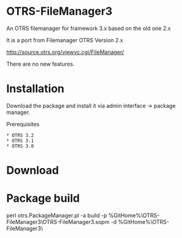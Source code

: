 OTRS-FileManager3
=================

An OTRS filemanager for framework 3.x based on the old one 2.x

It is a port from Filemanager OTRS Version 2.x

http://source.otrs.org/viewvc.cgi/FileManager/

There are no new features.

Installation
============
Download the package and install it via admin interface -> package manager.

Prerequisites

	
	* OTRS 3.2
	* OTRS 3.1
	* OTRS 3.0
	

Download
========

	
Package build
=============

perl otrs.PackageManager.pl -a build -p %GitHome%\OTRS-FileManager3\OTRS-FileManager3.sopm -d %GitHome%\OTRS-FileManager3\
	